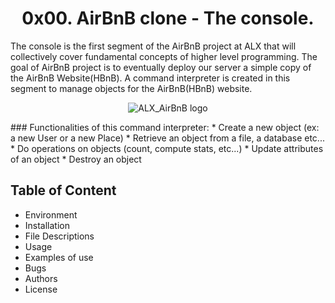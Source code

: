 <h1 align="center">0x00. AirBnB clone - The console.</h1>

The console is the first segment of the AirBnB project at ALX that 
will collectively cover fundamental concepts of higher level programming. 
The goal of AirBnB project is to eventually deploy our server a simple copy 
of the AirBnB Website(HBnB). A command interpreter is created in this segment 
to manage objects for the AirBnB(HBnB) website.

<p align="center">
  <img src="https://github.com/Ezra-Mallo/AirBnB_clone_v1/tree/master/images_logos/hbnb_logo.png"
	    alt="ALX_AirBnB logo">
</p>
### Functionalities of this command interpreter:
* Create a new object (ex: a new User or a new Place)
* Retrieve an object from a file, a database etc...
* Do operations on objects (count, compute stats, etc...)
* Update attributes of an object
* Destroy an object

## Table of Content
* Environment
* Installation
* File Descriptions
* Usage
* Examples of use
* Bugs
* Authors
* License
